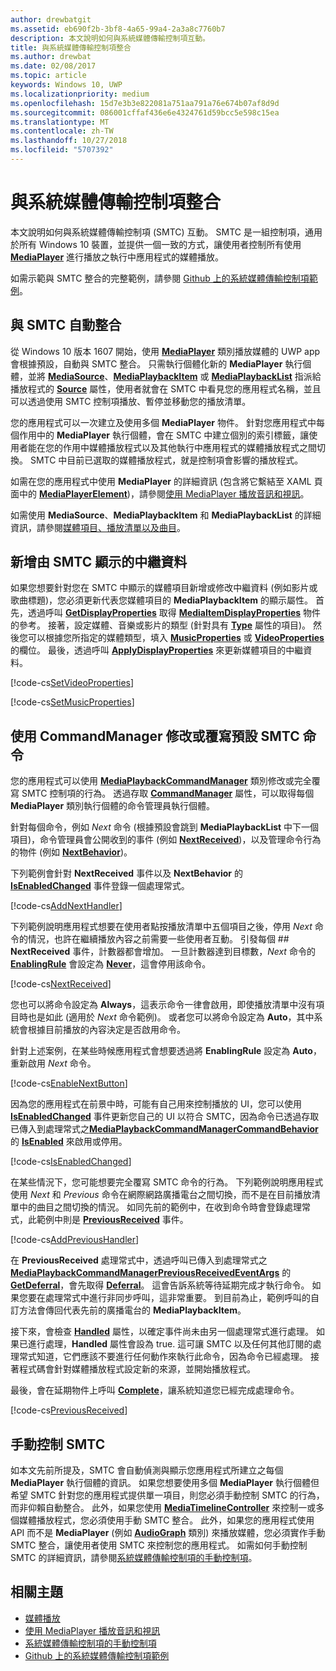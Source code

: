 ```yaml
---
author: drewbatgit
ms.assetid: eb690f2b-3bf8-4a65-99a4-2a3a8c7760b7
description: 本文說明如何與系統媒體傳輸控制項互動。
title: 與系統媒體傳輸控制項整合
ms.author: drewbat
ms.date: 02/08/2017
ms.topic: article
keywords: Windows 10, UWP
ms.localizationpriority: medium
ms.openlocfilehash: 15d7e3b3e822081a751aa791a76e674b07af8d9d
ms.sourcegitcommit: 086001cffaf436e6e4324761d59bcc5e598c15ea
ms.translationtype: MT
ms.contentlocale: zh-TW
ms.lasthandoff: 10/27/2018
ms.locfileid: "5707392"
---
```

# <a name="integrate-with-the-system-media-transport-controls"></a>與系統媒體傳輸控制項整合

本文說明如何與系統媒體傳輸控制項 (SMTC) 互動。 SMTC 是一組控制項，通用於所有 Windows 10 裝置，並提供一個一致的方式，讓使用者控制所有使用 [**MediaPlayer**](https://msdn.microsoft.com/library/windows/apps/Windows.Media.Playback.MediaPlayer) 進行播放之執行中應用程式的媒體播放。

如需示範與 SMTC 整合的完整範例，請參閱 [Github 上的系統媒體傳輸控制項範例](https://github.com/Microsoft/Windows-universal-samples/tree/dev/Samples/SystemMediaTransportControls)。
                    
## <a name="automatic-integration-with-smtc"></a>與 SMTC 自動整合
從 Windows 10 版本 1607 開始，使用 [**MediaPlayer**](https://msdn.microsoft.com/library/windows/apps/Windows.Media.Playback.MediaPlayer) 類別播放媒體的 UWP app 會根據預設，自動與 SMTC 整合。 只需執行個體化新的 **MediaPlayer** 執行個體，並將 [**MediaSource**](https://msdn.microsoft.com/library/windows/apps/Windows.Media.Core.MediaSource)、[**MediaPlaybackItem**](https://msdn.microsoft.com/library/windows/apps/Windows.Media.Playback.MediaPlaybackItem) 或 [**MediaPlaybackList**](https://msdn.microsoft.com/library/windows/apps/Windows.Media.Playback.MediaPlaybackList) 指派給播放程式的 [**Source**](https://msdn.microsoft.com/library/windows/apps/Windows.Media.Playback.MediaPlayer.Source) 屬性，使用者就會在 SMTC 中看見您的應用程式名稱，並且可以透過使用 SMTC 控制項播放、暫停並移動您的播放清單。 

您的應用程式可以一次建立及使用多個 **MediaPlayer** 物件。 針對您應用程式中每個作用中的 **MediaPlayer** 執行個體，會在 SMTC 中建立個別的索引標籤，讓使用者能在您的作用中媒體播放程式以及其他執行中應用程式的媒體播放程式之間切換。 SMTC 中目前已選取的媒體播放程式，就是控制項會影響的播放程式。

如需在您的應用程式中使用 **MediaPlayer** 的詳細資訊 (包含將它繫結至 XAML 頁面中的 [**MediaPlayerElement**](https://msdn.microsoft.com/library/windows/apps/Windows.UI.Xaml.Controls.MediaPlayerElement))，請參閱[使用 MediaPlayer 播放音訊和視訊](play-audio-and-video-with-mediaplayer.md)。 

如需使用 **MediaSource**、**MediaPlaybackItem** 和 **MediaPlaybackList** 的詳細資訊，請參閱[媒體項目、播放清單以及曲目](media-playback-with-mediasource.md)。

## <a name="add-metadata-to-be-displayed-by-the-smtc"></a>新增由 SMTC 顯示的中繼資料
如果您想要針對您在 SMTC 中顯示的媒體項目新增或修改中繼資料 (例如影片或歌曲標題)，您必須更新代表您媒體項目的 **MediaPlaybackItem** 的顯示屬性。 首先，透過呼叫 [**GetDisplayProperties**](https://msdn.microsoft.com/library/windows/apps/Windows.Media.Playback.MediaPlaybackItem.GetDisplayProperties) 取得 [**MediaItemDisplayProperties**](https://msdn.microsoft.com/library/windows/apps/Windows.Media.Playback.MediaItemDisplayProperties) 物件的參考。 接著，設定媒體、音樂或影片的類型 (針對具有 [**Type**](https://msdn.microsoft.com/library/windows/apps/Windows.Media.Playback.MediaItemDisplayProperties.Type) 屬性的項目)。 然後您可以根據您所指定的媒體類型，填入 [**MusicProperties**](https://msdn.microsoft.com/library/windows/apps/Windows.Media.Playback.MediaItemDisplayProperties.MusicProperties) 或 [**VideoProperties**](https://msdn.microsoft.com/library/windows/apps/Windows.Media.Playback.MediaItemDisplayProperties.VideoProperties) 的欄位。 最後，透過呼叫 [**ApplyDisplayProperties**](https://msdn.microsoft.com/library/windows/apps/mt489923) 來更新媒體項目的中繼資料。

[!code-cs[SetVideoProperties](./code/MediaSource_RS1/cs/MainPage.xaml.cs#SnippetSetVideoProperties)]

[!code-cs[SetMusicProperties](./code/MediaSource_RS1/cs/MainPage.xaml.cs#SnippetSetMusicProperties)]

## <a name="use-commandmanager-to-modify-or-override-the-default-smtc-commands"></a>使用 CommandManager 修改或覆寫預設 SMTC 命令
您的應用程式可以使用 [**MediaPlaybackCommandManager**](https://msdn.microsoft.com/library/windows/apps/Windows.Media.Playback.MediaPlaybackCommandManager) 類別修改或完全覆寫 SMTC 控制項的行為。 透過存取 [**CommandManager**](https://msdn.microsoft.com/library/windows/apps/Windows.Media.Playback.MediaPlayer.CommandManager) 屬性，可以取得每個 **MediaPlayer** 類別執行個體的命令管理員執行個體。

針對每個命令，例如 *Next* 命令 (根據預設會跳到 **MediaPlaybackList** 中下一個項目)，命令管理員會公開收到的事件 (例如 [**NextReceived**](https://msdn.microsoft.com/library/windows/apps/Windows.Media.Playback.MediaPlaybackCommandManager.NextReceived))，以及管理命令行為的物件 (例如 [**NextBehavior**](https://msdn.microsoft.com/library/windows/apps/Windows.Media.Playback.MediaPlaybackCommandManager.NextBehavior))。 

下列範例會針對 **NextReceived** 事件以及 **NextBehavior** 的 [**IsEnabledChanged**](https://msdn.microsoft.com/library/windows/apps/Windows.Media.Playback.MediaPlaybackCommandManagerCommandBehavior.IsEnabledChanged) 事件登錄一個處理常式。

[!code-cs[AddNextHandler](./code/SMTC_RS1/cs/MainPage.xaml.cs#SnippetAddNextHandler)]

下列範例說明應用程式想要在使用者點按播放清單中五個項目之後，停用 *Next* 命令的情況，也許在繼續播放內容之前需要一些使用者互動。 引發每個 ## **NextReceived** 事件，計數器都會增加。 一旦計數器達到目標數，*Next* 命令的[**EnablingRule**](https://msdn.microsoft.com/library/windows/apps/Windows.Media.Playback.MediaPlaybackCommandManagerCommandBehavior.EnablingRule) 會設定為 [**Never**](https://msdn.microsoft.com/library/windows/apps/Windows.Media.Playback.MediaCommandEnablingRule)，這會停用該命令。 

[!code-cs[NextReceived](./code/SMTC_RS1/cs/MainPage.xaml.cs#SnippetNextReceived)]

您也可以將命令設定為 **Always**，這表示命令一律會啟用，即使播放清單中沒有項目時也是如此 (適用於 *Next* 命令範例)。 或者您可以將命令設定為 **Auto**，其中系統會根據目前播放的內容決定是否啟用命令。

針對上述案例，在某些時候應用程式會想要透過將 **EnablingRule** 設定為 **Auto**，重新啟用 *Next* 命令。

[!code-cs[EnableNextButton](./code/SMTC_RS1/cs/MainPage.xaml.cs#SnippetEnableNextButton)]

因為您的應用程式在前景中時，可能有自己用來控制播放的 UI，您可以使用 [**IsEnabledChanged**](https://msdn.microsoft.com/library/windows/apps/Windows.Media.Playback.MediaPlaybackCommandManagerCommandBehavior.IsEnabledChanged) 事件更新您自己的 UI 以符合 SMTC，因為命令已透過存取已傳入到處理常式之[**MediaPlaybackCommandManagerCommandBehavior**](https://msdn.microsoft.com/library/windows/apps/Windows.Media.Playback.MediaPlaybackCommandManagerCommandBehavior) 的 [**IsEnabled**](https://msdn.microsoft.com/library/windows/apps/Windows.Media.Playback.MediaPlaybackCommandManagerCommandBehavior.IsEnabled) 來啟用或停用。

[!code-cs[IsEnabledChanged](./code/SMTC_RS1/cs/MainPage.xaml.cs#SnippetIsEnabledChanged)]

在某些情況下，您可能想要完全覆寫 SMTC 命令的行為。 下列範例說明應用程式使用 *Next* 和 *Previous* 命令在網際網路廣播電台之間切換，而不是在目前播放清單中的曲目之間切換的情況。 如同先前的範例中，在收到命令時會登錄處理常式，此範例中則是 [**PreviousReceived**](https://msdn.microsoft.com/library/windows/apps/Windows.Media.Playback.MediaPlaybackCommandManager.PreviousReceived) 事件。

[!code-cs[AddPreviousHandler](./code/SMTC_RS1/cs/MainPage.xaml.cs#SnippetAddPreviousHandler)]

在 **PreviousReceived** 處理常式中，透過呼叫已傳入到處理常式之 [**MediaPlaybackCommandManagerPreviousReceivedEventArgs**](https://msdn.microsoft.com/library/windows/apps/Windows.Media.Playback.MediaPlaybackCommandManagerPreviousReceivedEventArgs) 的 [**GetDeferral**](https://msdn.microsoft.com/library/windows/apps/Windows.Media.Playback.MediaPlaybackCommandManagerPreviousReceivedEventArgs.GetDeferral)，會先取得 [**Deferral**](https://msdn.microsoft.com/library/windows/apps/Windows.Foundation.Deferral)。 這會告訴系統等待延期完成才執行命令。 如果您要在處理常式中進行非同步呼叫，這非常重要。 到目前為止，範例呼叫的自訂方法會傳回代表先前的廣播電台的 **MediaPlaybackItem**。

接下來，會檢查 [**Handled**](https://msdn.microsoft.com/library/windows/apps/Windows.Media.Playback.MediaPlaybackCommandManagerPreviousReceivedEventArgs.Handled) 屬性，以確定事件尚未由另一個處理常式進行處理。 如果已進行處理，**Handled** 屬性會設為 true. 這可讓 SMTC 以及任何其他訂閱的處理常式知道，它們應該不要進行任何動作來執行此命令，因為命令已經處理。 接著程式碼會針對媒體播放程式設定新的來源，並開始播放程式。

最後，會在延期物件上呼叫 [**Complete**](https://msdn.microsoft.com/library/windows/apps/Windows.Foundation.Deferral.Complete)，讓系統知道您已經完成處理命令。

[!code-cs[PreviousReceived](./code/SMTC_RS1/cs/MainPage.xaml.cs#SnippetPreviousReceived)]
                
## <a name="manual-control-of-the-smtc"></a>手動控制 SMTC
如本文先前所提及，SMTC 會自動偵測與顯示您應用程式所建立之每個 **MediaPlayer** 執行個體的資訊。 如果您想要使用多個 **MediaPlayer** 執行個體但希望 SMTC 針對您的應用程式提供單一項目，則您必須手動控制 SMTC 的行為，而非仰賴自動整合。 此外，如果您使用 [**MediaTimelineController**](https://msdn.microsoft.com/library/windows/apps/Windows.Media.MediaTimelineController) 來控制一或多個媒體播放程式，您必須使用手動 SMTC 整合。 此外，如果您的應用程式使用 API 而不是 **MediaPlayer** (例如 [**AudioGraph**](https://msdn.microsoft.com/library/windows/apps/Windows.Media.Audio.AudioGraph) 類別) 來播放媒體，您必須實作手動 SMTC 整合，讓使用者使用 SMTC 來控制您的應用程式。 如需如何手動控制 SMTC 的詳細資訊，請參閱[系統媒體傳輸控制項的手動控制項](system-media-transport-controls.md)。



## <a name="related-topics"></a>相關主題
* [媒體播放](media-playback.md)
* [使用 MediaPlayer 播放音訊和視訊](play-audio-and-video-with-mediaplayer.md)
* [系統媒體傳輸控制項的手動控制項](system-media-transport-controls.md)
* [Github 上的系統媒體傳輸控制項範例](https://github.com/Microsoft/Windows-universal-samples/tree/dev/Samples/SystemMediaTransportControls)
 

 




